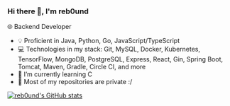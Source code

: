 ### Hi there 👋, I'm reb0und

🌐 Backend Developer

- 💡 Proficient in Java, Python, Go, JavaScript/TypeScript
- 💻 Technologies in my stack: Git, MySQL, Docker, Kubernetes, TensorFlow, MongoDB, PostgreSQL, Express, React, Gin, Spring Boot, Tomcat, Maven, Gradle, Circle CI, and more
- 🌱 I’m currently learning C
- 🚨 Most of my repositories are private :/


[![reb0und's GitHub stats](https://github-readme-stats.vercel.app/api?username=reb0und)](https://github.com/reb0und/github-readme-stats)
